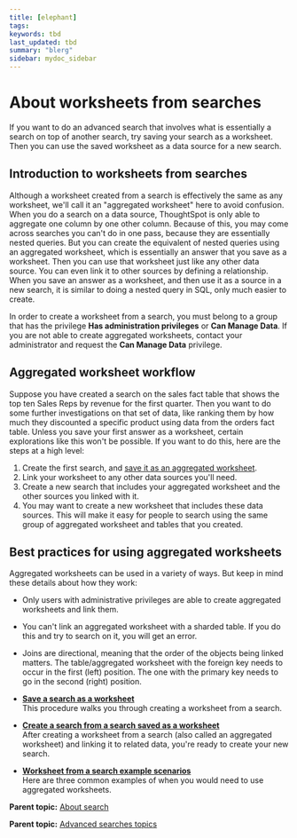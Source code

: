 ```yaml
---
title: [elephant]
tags: 
keywords: tbd
last_updated: tbd
summary: "blerg"
sidebar: mydoc_sidebar
---
```

# About worksheets from searches

If you want to do an advanced search that involves what is essentially a search on top of another search, try saving your search as a worksheet. Then you can use the saved worksheet as a data source for a new search.

## Introduction to worksheets from searches

Although a worksheet created from a search is effectively the same as any worksheet, we'll call it an "aggregated worksheet" here to avoid confusion. When you do a search on a data source, ThoughtSpot is only able to aggregate one column by one other column. Because of this, you may come across searches you can't do in one pass, because they are essentially nested queries. But you can create the equivalent of nested queries using an aggregated worksheet, which is essentially an answer that you save as a worksheet. Then you can use that worksheet just like any other data source. You can even link it to other sources by defining a relationship. When you save an answer as a worksheet, and then use it as a source in a new search, it is similar to doing a nested query in SQL, only much easier to create.

In order to create a worksheet from a search, you must belong to a group that has the privilege **Has administration privileges** or **Can Manage Data**. If you are not able to create aggregated worksheets, contact your administrator and request the **Can Manage Data** privilege.

## Aggregated worksheet workflow

Suppose you have created a search on the sales fact table that shows the top ten Sales Reps by revenue for the first quarter. Then you want to do some further investigations on that set of data, like ranking them by how much they discounted a specific product using data from the orders fact table. Unless you save your first answer as a worksheet, certain explorations like this won't be possible. If you want to do this, here are the steps at a high level:

1.  Create the first search, and [save it as an aggregated worksheet](create_aggregated_worksheet.html#).
2.  Link your worksheet to any other data sources you'll need.
3.  Create a new search that includes your aggregated worksheet and the other sources you linked with it.
4.  You may want to create a new worksheet that includes these data sources. This will make it easy for people to search using the same group of aggregated worksheet and tables that you created.

## Best practices for using aggregated worksheets

Aggregated worksheets can be used in a variety of ways. But keep in mind these details about how they work:

-   Only users with administrative privileges are able to create aggregated worksheets and link them.
-   You can't link an aggregated worksheet with a sharded table. If you do this and try to search on it, you will get an error.
-   Joins are directional, meaning that the order of the objects being linked matters. The table/aggregated worksheet with the foreign key needs to occur in the first (left) position. The one with the primary key needs to go in the second (right) position.

-   **[Save a search as a worksheet](../../pages/complex_searches/create_aggregated_worksheet.html)**  
This procedure walks you through creating a worksheet from a search.
-   **[Create a search from a search saved as a worksheet](../../pages/complex_searches/do_query_on_query.html)**  
After creating a worksheet from a search (also called an aggregated worksheet) and linking it to related data, you're ready to create your new search.
-   **[Worksheet from a search example scenarios](../../pages/complex_searches/more_example_scenarios.html)**  
Here are three common examples of when you would need to use aggregated worksheets.

**Parent topic:** [About search](../../pages/end_user_guide/end_user_search/search.html)

**Parent topic:** [Advanced searches topics](../../pages/complex_searches/advanced_searches_intro.html)

